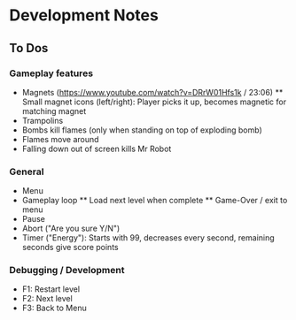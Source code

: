 # Development Notes

## To Dos

### Gameplay features

* Magnets (https://www.youtube.com/watch?v=DRrW01Hfs1k / 23:06)
** Small magnet icons (left/right): Player picks it up, becomes magnetic for matching magnet
* Trampolins
* Bombs kill flames (only when standing on top of exploding bomb)
* Flames move around
* Falling down out of screen kills Mr Robot

### General

* Menu
* Gameplay loop
** Load next level when complete
** Game-Over / exit to menu
* Pause
* Abort ("Are you sure Y/N")
* Timer ("Energy"): Starts with 99, decreases every second, remaining seconds give score points

### Debugging / Development

* F1: Restart level
* F2: Next level
* F3: Back to Menu
